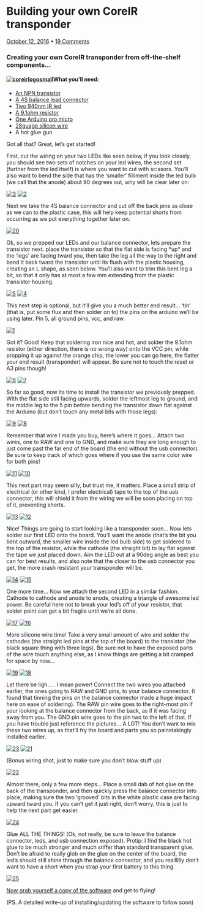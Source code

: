 # Building your own CoreIR transponder

[October 12, 2016](https://mrickert.com/building-your-own-coreir-transponder/) • [19 Comments](https://mrickert.com/building-your-own-coreir-transponder/#comments)

### Creating your own CoreIR transponder from off-the-shelf components…

#### [![coreirlogosmall](https://mrickert.com/wp-content/uploads/2016/10/coreirlogosmall.png)](https://mrickert.com/wp-content/uploads/2016/10/coreirlogosmall.png)What you’ll need:

*   [An NPN transistor](https://www.digikey.com/product-detail/en/fairchild-semiconductor/PN2222ATFR/PN2222AD26ZCT-ND/459004)
*   [A 4S balance lead connector](https://www.digikey.com/product-detail/en/jst-sales-america-inc/B5B-XH-A(LF)(SN)/455-2270-ND/1530483)
*   [Two 940nm IR led](https://www.digikey.com/product-detail/en/lumex-opto-components-inc/OED-EL-1L2/67-1001-ND/270797)
*   [A 9.1ohm resistor](https://www.digikey.com/product-detail/en/vishay-dale/CRCW25129R10JNEG/541-9.1XCT-ND/1178532)
*   [One Arduino pro micro](http://www.banggood.com/Pro-Micro-5V-16M-Mini-Leonardo-Microcontroller-Development-Board-For-Arduino-p-1077675.html?rmmds=buy)
*   [28guage silicon wire](http://www.banggood.com/1M-8101214161820222426-AWG-Silicone-Wire-SR-Wire-p-921159.html?rmmds=search)
*   A hot glue gun

Got all that? Great, let’s get started!

First, cut the wiring on your two LEDs like seen below, if you look closely, you should see two sets of notches on your led wires, the second set (further from the led itself) is where you want to cut with scissors. You’ll also want to bend the side that has the ‘smaller’ filliment inside the led bulb (we call that the anode) about 90 degrees out, why will be clear later on:

[![3](https://mrickert.com/wp-content/uploads/2016/10/3-1.jpg)](https://mrickert.com/wp-content/uploads/2016/10/3-1.jpg)
[![2](https://mrickert.com/wp-content/uploads/2016/10/2-1.jpg)](https://mrickert.com/wp-content/uploads/2016/10/2-1.jpg)

Next we take the 4S balance connector and cut off the back pins as close as we can to the plastic case, this will help keep potential shorts from occurring as we put everything together later on.

[![20](https://mrickert.com/wp-content/uploads/2016/10/20.jpg)](https://mrickert.com/wp-content/uploads/2016/10/20.jpg)

Ok, so we prepped our LEDs and our balance connector, lets prepare the transistor next. place the transistor so that the flat side is facing \*up\* and the ‘legs’ are facing tward you, then take the leg all the way to the right and bend it back tward the transistor until its flush with the plastic housing, creating an L shape, as seen below. You’ll also want to trim this bent leg a bit, so that it only has at most a few mm extending from the plastic transistor housing.

[![5](https://mrickert.com/wp-content/uploads/2016/10/5.jpg)](https://mrickert.com/wp-content/uploads/2016/10/5.jpg)
[![4](https://mrickert.com/wp-content/uploads/2016/10/4.jpg)](https://mrickert.com/wp-content/uploads/2016/10/4.jpg)

This next step is optional, but it’ll give you a much better end result… ‘tin’ (that is, put some flux and then solder on to) the pins on the arduino we’ll be using later. Pin 5, all ground pins, vcc, and raw.

[![1](https://mrickert.com/wp-content/uploads/2016/10/1.jpg)](https://mrickert.com/wp-content/uploads/2016/10/1.jpg)

Got it? Good! Keep that soldering iron nice and hot, and solder the 9.1ohm resistor (either direction, there is no wrong way) onto the VCC pin, while propping it up against the orange chip, the lower you can go here, the flatter your end result (transponder) will appear. Be sure not to touch the reset or A3 pins though!

[![6](https://mrickert.com/wp-content/uploads/2016/10/6.jpg)](https://mrickert.com/wp-content/uploads/2016/10/6.jpg)
[![7](https://mrickert.com/wp-content/uploads/2016/10/7.jpg)](https://mrickert.com/wp-content/uploads/2016/10/7.jpg)

So far so good, now its time to install the transistor we previously prepped. With the flat side still facing upwards, solder the leftmost leg to ground, and the middle leg to the 5 pin before bending the transistor down flat against the Arduino (but don’t touch any metal bits with those legs):

[![9](https://mrickert.com/wp-content/uploads/2016/10/9.jpg)](https://mrickert.com/wp-content/uploads/2016/10/9.jpg)
[![8](https://mrickert.com/wp-content/uploads/2016/10/8.jpg)](https://mrickert.com/wp-content/uploads/2016/10/8.jpg)

Remember that wire I made you buy, here’s where it goes… Attach two wires, one to RAW and one to GND, and make sure they are long enough to just come past the far end of the board (the end without the usb connector). Be sure to keep track of which goes where if you use the same color wire for both pins!

[![11](https://mrickert.com/wp-content/uploads/2016/10/11.jpg)](https://mrickert.com/wp-content/uploads/2016/10/11.jpg)
[![10](https://mrickert.com/wp-content/uploads/2016/10/10.jpg)](https://mrickert.com/wp-content/uploads/2016/10/10.jpg)

This next part may seem silly, but trust me, it matters. Place a small strip of electrical (or other kind, I prefer electrical) tape to the top of the usb connector, this will shield it from the wiring we will be soon placing on top of it, preventing shorts.

[![13](https://mrickert.com/wp-content/uploads/2016/10/13.jpg)](https://mrickert.com/wp-content/uploads/2016/10/13.jpg)
[![12](https://mrickert.com/wp-content/uploads/2016/10/12.jpg)](https://mrickert.com/wp-content/uploads/2016/10/12.jpg)

Nice! Things are going to start looking like a transponder soon… Now lets solder our first LED onto the board. You’ll want the anode (that’s the bit you bent outward, the smaller wire inside the led bulb side) to get soldered to the top of the resistor, while the cathode (the straight bit) to lay flat against the tape we just placed down. Aim the LED out at a 90deg angle as best you can for best results, and also note that the closer to the usb connector you get, the more crash resistant your transponder will be.

[![14](https://mrickert.com/wp-content/uploads/2016/10/14.jpg)](https://mrickert.com/wp-content/uploads/2016/10/14.jpg)
[![15](https://mrickert.com/wp-content/uploads/2016/10/15.jpg)](https://mrickert.com/wp-content/uploads/2016/10/15.jpg)

One more time… Now we attach the second LED in a similar fashion. Cathode to cathode and anode to anode, creating a triangle of awesome led power. Be careful here not to break your led’s off of your resistor, that solder point can get a bit fragile until we’re all done.

[![17](https://mrickert.com/wp-content/uploads/2016/10/17.jpg)](https://mrickert.com/wp-content/uploads/2016/10/17.jpg)
[![16](https://mrickert.com/wp-content/uploads/2016/10/16.jpg)](https://mrickert.com/wp-content/uploads/2016/10/16.jpg)

More silicone wire time! Take a very small amount of wire and solder the cathodes (the straight led pins at the top of the board) to the transistor (the black square thing with three legs). Be sure not to have the exposed parts of the wire touch anything else, as I know things are getting a bit cramped for space by now…

[![19](https://mrickert.com/wp-content/uploads/2016/10/19.jpg)](https://mrickert.com/wp-content/uploads/2016/10/19.jpg)
[![18](https://mrickert.com/wp-content/uploads/2016/10/18.jpg)](https://mrickert.com/wp-content/uploads/2016/10/18.jpg)

Let there be ligh….. I mean power! Connect the two wires you attached earlier, the ones going to RAW and GND pins, to your balance connector. (I found that tinning the pins on the balance connector made a huge impact here on ease of soldering). The RAW pin wire goes to the right-most pin if your looking at the balance connector from the back, as if it was facing away from you. The GND pin wire goes to the pin two to the left of that. If you have trouble just reference the pictures… A LOT! You don’t want to mix these two wires up, as that’ll fry the board and parts you so painstakingly installed earlier.

[![23](https://mrickert.com/wp-content/uploads/2016/10/23.jpg)](https://mrickert.com/wp-content/uploads/2016/10/23.jpg)
[![21](https://mrickert.com/wp-content/uploads/2016/10/21.jpg)](https://mrickert.com/wp-content/uploads/2016/10/21.jpg)

(Bonus wiring shot, just to make sure you don’t blow stuff up)

[![22](https://mrickert.com/wp-content/uploads/2016/10/22.jpg)](https://mrickert.com/wp-content/uploads/2016/10/22.jpg)

Almost there, only a few more steps… Place a small dab of hot glue on the back of the transponder, and then quickly press the balance connector into place, making sure the two ‘grooved’ bits in the white plastic case are facing upward tward you. If you can’t get it just right, don’t worry, this is just to help the next part get easier.

[![24](https://mrickert.com/wp-content/uploads/2016/10/24.jpg)](https://mrickert.com/wp-content/uploads/2016/10/24.jpg)

Glue ALL THE THINGS! (Ok, not really, be sure to leave the balance connector, leds, and usb connection exposed). Protip: I find the black hot glue to be much stronger and much stiffer than standard transparent glue. Don’t be afraid to really glob on the glue on the center of the board, the led’s should still shine through the balance connector, and you realllllly don’t want to have a short when you strap your first battery to this thing.

[![25](https://mrickert.com/wp-content/uploads/2016/10/25.jpg)](https://mrickert.com/wp-content/uploads/2016/10/25.jpg)

[Now grab yourself a copy of the software](https://github.com/RaceFPV/CoreIR) and get to flying!

(PS. A detailed write-up of installing/updating the software to follow soon)